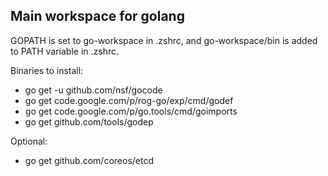 ## Main workspace for golang

GOPATH is set to go-workspace in .zshrc, and go-workspace/bin is added to PATH variable in .zshrc.

Binaries to install:
* go get -u github.com/nsf/gocode
* go get code.google.com/p/rog-go/exp/cmd/godef
* go get code.google.com/p/go.tools/cmd/goimports
* go get github.com/tools/godep

Optional:
* go get github.com/coreos/etcd
